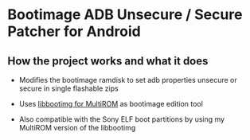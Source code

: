 # Bootimage ADB Unsecure / Secure Patcher for Android

## How the project works and what it does
 * Modifies the bootimage ramdisk to set adb properties
    unsecure or secure in single flashable zips

 * Uses [libbootimg for MultiROM](https://github.com/multirom-dev/libbootimg) as bootimage edition tool
 * Also compatible with the Sony ELF boot partitions by using my MultiROM version of the libbootimg
